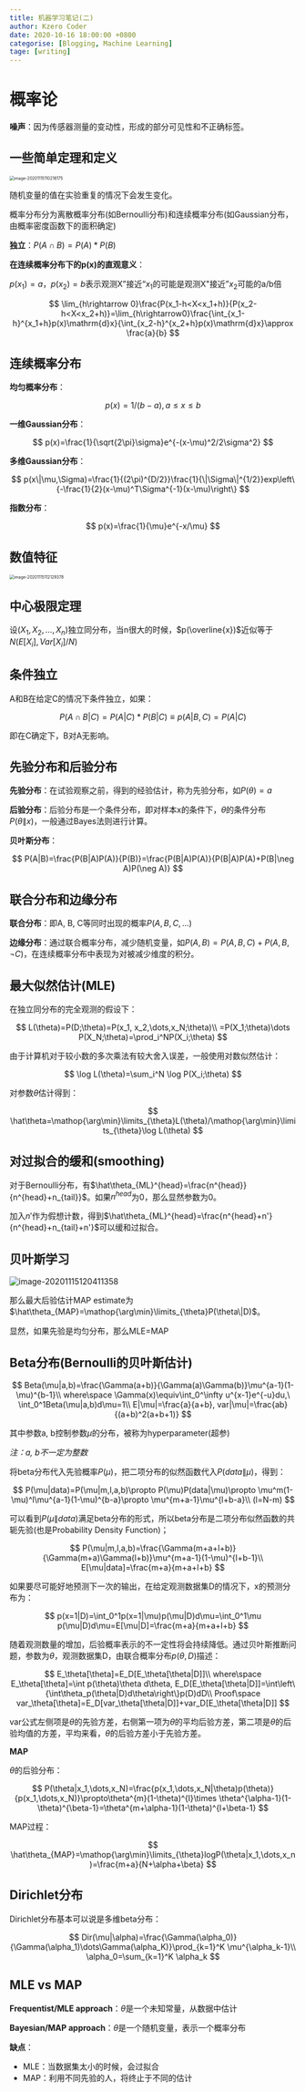 ```yaml
---
title: 机器学习笔记(二)
author: Kzero Coder
date: 2020-10-16 18:00:00 +0800
categorise: [Blogging, Machine Learning]
tage: [writing]
---
```

<head>
    <script type="text/x-mathjax-config"> 
   		MathJax.Hub.Config({ TeX: { equationNumbers: { autoNumber: "all" } } }); 
   	</script>
    <script type="text/x-mathjax-config">
    	MathJax.Hub.Config({tex2jax: {
             inlineMath: [ ['$','$'], ["\\(","\\)"] ],
             processEscapes: true
           }
         });
    </script>
    <script src="https://cdn.mathjax.org/mathjax/latest/MathJax.js?config=TeX-AMS-MML_HTMLorMML" 	type="text/javascript">
	</script>
</head>


# 概率论

**噪声**：因为传感器测量的变动性，形成的部分可见性和不正确标签。

## 一些简单定理和定义

<left><img src="/assets/img/machineLearning/machineLearningCh2/image-20201115110216175.png" alt="image-20201115110216175" style="zoom:50%;" /></left>

随机变量的值在实验重复的情况下会发生变化。

概率分布分为离散概率分布(如Bernoulli分布)和连续概率分布(如Gaussian分布，由概率密度函数下的面积确定)

**独立**：$P(A\cap B)=P(A)*P(B)$

**在连续概率分布下的p(x)的直观意义**：

$p(x_1)=a，p(x_2)=b$表示观测X”接近“$x_1$的可能是观测X"接近”$x_2$可能的a/b倍

$$
\lim_{h\rightarrow 0}\frac{P(x_1-h<X<x_1+h)}{P(x_2-h<X<x_2+h)}=\lim_{h\rightarrow0}\frac{\int_{x_1-h}^{x_1+h}p(x)\mathrm{d}x}{\int_{x_2-h}^{x_2+h}p(x)\mathrm{d}x}\approx \frac{a}{b}
$$

## 连续概率分布

**均匀概率分布**：

$$
p(x)=1/(b-a), a\le x\le b
$$

**一维Gaussian分布**：

$$
p(x)=\frac{1}{\sqrt{2\pi}\sigma}e^{-(x-\mu)^2/2\sigma^2}
$$

**多维Gaussian分布**：

$$
p(x\|\mu,\Sigma)=\frac{1}{(2\pi)^{D/2}}\frac{1}{\|\Sigma\|^{1/2}}exp\left\{-\frac{1}{2}(x-\mu)^T\Sigma^{-1}(x-\mu)\right\}
$$

**指数分布**：

$$
p(x)=\frac{1}{\mu}e^{-x/\mu}
$$

## 数值特征

<left><img src="/assets/img/machineLearning/machineLearningCh2/image-20201115112129378.png" alt="image-20201115112129378" style="zoom:50%;" /></left>

## 中心极限定理

设$(X_1,X_2,\dots,X_n)$独立同分布，当n很大的时候，$p(\overline{x})$近似等于$N(E[X_i],Var[X_i]/N)$

## 条件独立

A和B在给定C的情况下条件独立，如果：

$$
P(A\cap B|C)=P(A|C)*P(B|C)\equiv p(A|B,C)=P(A|C)
$$

即在C确定下，B对A无影响。

## 先验分布和后验分布

**先验分布**：在试验观察之前，得到的经验估计，称为先验分布，如$P(\theta)=a$

**后验分布**：后验分布是一个条件分布，即对样本x的条件下，$\theta$的条件分布$P(\theta\|x)$，一般通过Bayes法则进行计算。

**贝叶斯分布**：

$$
P(A|B)=\frac{P(B|A)P(A)}{P(B)}=\frac{P(B|A)P(A)}{P(B|A)P(A)+P(B|\neg A)P(\neg A)}
$$

## 联合分布和边缘分布

**联合分布**：即A, B, C等同时出现的概率$P(A,B,C,\dots)$

**边缘分布**：通过联合概率分布，减少随机变量，如$P(A,B)=P(A,B,C)+P(A,B,\neg C)$，在连续概率分布中表现为对被减少维度的积分。

## 最大似然估计(MLE)

在独立同分布的完全观测的假设下：

$$
L(\theta)=P(D;\theta)=P(x_1, x_2,\dots,x_N;\theta)\\
=P(X_1;\theta)\dots P(X_N;\theta)=\prod_i^NP(X_i;\theta)
$$

由于计算机对于较小数的多次乘法有较大舍入误差，一般使用对数似然估计：

$$
\log L(\theta)=\sum_i^N \log P(X_i;\theta)
$$

对参数$\theta$估计得到：

$$
\hat\theta=\mathop{\arg\min}\limits_{\theta}L(\theta)/\mathop{\arg\min}\limits_{\theta}\log L(\theta)
$$

## 对过拟合的缓和(smoothing)

对于Bernoulli分布，有$\hat\theta_{ML}^{head}=\frac{n^{head}}{n^{head}+n_{tail}}$。如果$n^{head}$为0，那么显然参数为0。

加入$n'$作为假想计数，得到$\hat\theta_{ML}^{head}=\frac{n^{head}+n'}{n^{head}+n_{tail}+n'}$可以缓和过拟合。

## 贝叶斯学习

![image-20201115120411358](/assets/img/machineLearning/machineLearningCh2/image-20201115120411358.png)

那么最大后验估计MAP estimate为$\hat\theta_{MAP}=\mathop{\arg\min}\limits_{\theta}P(\theta\|D)$。

显然，如果先验是均匀分布，那么MLE=MAP

## Beta分布(Bernoulli的贝叶斯估计)

$$
Beta(\mu|a,b)=\frac{\Gamma(a+b)}{\Gamma(a)\Gamma(b)}\mu^{a-1}(1-\mu)^{b-1}\\
where\space \Gamma(x)\equiv\int_0^\infty u^{x-1}e^{-u}du,\  \int_0^1Beta(\mu|a,b)d\mu=1\\
E|\mu|=\frac{a}{a+b}, var|\mu|=\frac{ab}{(a+b)^2(a+b+1)}
$$

其中参数a, b控制参数$\mu$的分布，被称为hyperparameter(超参)

*注：a, b不一定为整数*

将beta分布代入先验概率$P(\mu)$，把二项分布的似然函数代入$P(data\|\mu)$，得到：

$$
P(\mu|data)=P(\mu|m,l,a,b)\propto P(\mu)P(data|\mu)\propto \mu^m(1-\mu)^l\mu^{a-1}(1-\mu)^{b-a}\propto \mu^{m+a-1}\mu^{l+b-a}\\
(l=N-m)
$$

可以看到$P(\mu\|data)$满足beta分布的形式，所以beta分布是二项分布似然函数的共轭先验(也是Probability Density Function)；

$$
P(\mu|m,l,a,b)=\frac{\Gamma(m+a+l+b)}{\Gamma(m+a)\Gamma(l+b)}\mu^{m+a-1}(1-\mu)^{l+b-1}\\
E[\mu|data]=\frac{m+a}{m+a+l+b}
$$

如果要尽可能好地预测下一次的输出，在给定观测数据集D的情况下，x的预测分布为：

$$
p(x=1|D)=\int_0^1p(x=1|\mu)p(\mu|D)d\mu=\int_0^1\mu p(\mu|D)d\mu=E[\mu|D]=\frac{m+a}{m+a+l+b}
$$

随着观测数量的增加，后验概率表示的不一定性将会持续降低。通过贝叶斯推断问题，参数为$\theta$，观测数据集D，由联合概率分布$p(\theta,D)$描述：

$$
E_\theta[\theta]=E_D[E_\theta[\theta|D]]\\
where\space E_\theta[\theta]=\int p(\theta)\theta d\theta, E_D[E_\theta[\theta|D]]=\int\left\{\int\theta_p(\theta|D)d\theta\right\}p(D)dD\\
Proof\space var_\theta[\theta]=E_D[var_\theta[\theta|D]]+var_D[E_\theta[\theta|D]]
$$

var公式左侧项是$\theta$的先验方差，右侧第一项为$\theta$的平均后验方差，第二项是$\theta$的后验均值的方差，平均来看，$\theta$的后验方差小于先验方差。

**MAP**

$\theta$的后验分布：

$$
P(\theta|x_1,\dots,x_N)=\frac{p(x_1,\dots,x_N|\theta)p(\theta)}{p(x_1,\dots,x_N)}\propto\theta^{m}(1-\theta)^{l}\times \theta^{\alpha-1}(1-\theta)^{\beta-1}=\theta^{m+\alpha-1}(1-\theta)^{l+\beta-1}
$$

MAP过程：

$$
\hat\theta_{MAP}=\mathop{\arg\min}\limits_{\theta}logP(\theta|x_1,\dots,x_n)=\frac{m+a}{N+\alpha+\beta}
$$

## Dirichlet分布

Dirichlet分布基本可以说是多维beta分布：

$$
Dir(\mu|\alpha)=\frac{\Gamma(\alpha_0)}{\Gamma(\alpha_1)\dots\Gamma(\alpha_K)}\prod_{k=1}^K \mu^{\alpha_k-1}\\
\alpha_0=\sum_{k=1}^K \alpha_k
$$

## MLE vs MAP

**Frequentist/MLE approach**：$\theta$是一个未知常量，从数据中估计

**Bayesian/MAP approach**：$\theta$是一个随机变量，表示一个概率分布

**缺点**：

- MLE：当数据集太小的时候，会过拟合
- MAP：利用不同先验的人，将终止于不同的估计